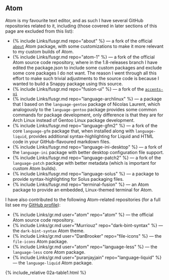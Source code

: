 ## Atom
Atom is my favourite text editor, and as such I have several GitHub repositories related to it, including (those covered in later sections of this page are excluded from this list):

* {% include Links/fusgr.md repo="about" %} &mdash; a fork of the official [`about`](https://github.com/atom/about) Atom package, with some customizations to make it more relevant to my custom builds of Atom.
* {% include Links/fusgr.md repo="atom-1" %} &mdash; a fork of the official Atom source code repository, where in the 1.8-releases branch I have edited the package.json to include some custom packages and exclude some core packages I do not want. The reason I went through all this effort to make such trivial adjustments to the source code is because I wanted to build a Snappy package using this source.
* {% include Links/fusgr.md repo="fusion-ui" %} &mdash; a fork of the [`accents-ui`](https://atom.io/packages/accents-ui)
* {% include Links/fusgr.md repo="language-archlinux" %} &mdash; a package that I based on the `language-gentoo` package of Nicolas Laurent, which analogously to the `language-gentoo` package provides some common commands for package development, only difference is that they are for Arch Linux instead of Gentoo Linux package development.
* {% include Links/fusgr.md repo="language-gfm2" %} &mdash; a fork of the core `language-gfm` package that, when installed along with `language-liquid`, provides additional syntax-highlighting for Liquid and HTML code in your GitHub-flavoured markdown files.
* {% include Links/fusgr.md repo="language-ini-desktop" %} &mdash; a fork of the `language-ini` package with better desktop configuration file support.
* {% include Links/fusgr.md repo="language-patch2" %} &mdash; a fork of the `language-patch` package with better metadata (which is important for custom Atom builds).
* {% include Links/fusgr.md repo="language-solus" %} &mdash; a package to provide syntax-highlighting for Solus packaging files.
* {% include Links/fusgr.md repo="terminal-fusion" %} &mdash; an Atom package to provide an embedded, Linux-themed terminal for Atom.

I have also contributed to the following Atom-related repositories (for a full list see my [GitHub profile](https://github.com/fusion809)):

* {% include Links/gr.md user="atom" repo="atom" %} &mdash; the official Atom source code repository.
* {% include Links/gr.md user="Murriouz" repo="dark-bint-syntax" %} &mdash; the `dark-bint-syntax` Atom theme.
* {% include Links/gr.md user="DanBrooker" repo="file-icons" %} &mdash; the `file-icons` Atom package.
* {% include Links/gr.md user="atom" repo="language-less" %} &mdash; the `language-less` core Atom package.
* {% include Links/gr.md user="puranjayjain" repo="language-liquid" %} &mdash; the `language-liquid` Atom package.

{% include_relative 02a-table1.html %}

